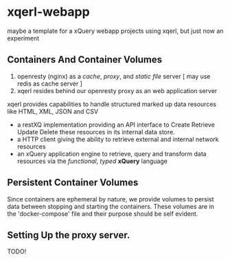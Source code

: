 # xqerl-webapp
maybe a template for a xQuery webapp projects using xqerl, but just now an experiment

## Containers And Container Volumes

1. openresty (nginx) as a *cache*, *proxy*, and *static file* server  [ may use redis as cache server ]
2. xqerl resides behind our openresty proxy as an web application server

xqerl provides capabilities to handle structured marked up data resources like HTML, XML, JSON and CSV
 - a restXQ implementation providing an API interface to Create Retrieve Update Delete these resources in its internal data store.
 - a HTTP client giving the ability to retrieve external and internal network resources 
 - an xQuery application engine to retrieve, query and transform data resources via the *functional*, *typed* **xQuery** language

## Persistent Container Volumes

Since containers are ephemeral by nature, 
we provide volumes to persist data between stopping and starting the containers.
These volumes are in the 'docker-compose' file and their purpose should be self evident. 

## Setting Up the proxy server.

TODO!









